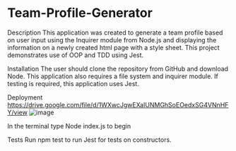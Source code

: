 # Team-Profile-Generator


Description
This application was created to generate a team profile based on user input using the Inquirer module from Node.js and displaying the information on a newly created html page with a style sheet. This project demonstrates use of OOP and TDD using Jest.


Installation
The user should clone the repository from GitHub and download Node. This application also requires a file system and inquirer module. If testing is required, this application uses Jest.

Deployment 
https://drive.google.com/file/d/1WXwcJgwEXaIUNMGhSoEOedxSG4VNnHFY/view
![image](https://user-images.githubusercontent.com/87239985/156861552-1cd0e40d-cd9c-4957-b9af-34b567c7ce42.png)


In the terminal type Node index.js to begin 



Tests
Run npm test to run Jest for tests on constructors.
